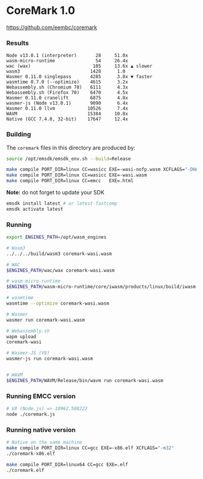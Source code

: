 # CoreMark 1.0

https://github.com/eembc/coremark

### Results

```log
Node v13.0.1 (interpreter)       28     51.0x
wasm-micro-runtime               54     26.4x
wac (wax)                       105     13.6x ▲ slower
wasm3                          1428      1.0
Wasmer 0.11.0 singlepass       4285      3.0x ▼ faster
wasmtime 0.7.0 (--optimize)    4615      3.2x
Webassembly.sh (Chromium 78)   6111      4.3x
Webassembly.sh (Firefox 70)    6470      4.5x
Wasmer 0.11.0 cranelift        6875      4.8x
wasmer-js (Node v13.0.1)       9090      6.4x
Wasmer 0.11.0 llvm            10526      7.4x
WAVM                          15384     10.8x
Native (GCC 7.4.0, 32-bit)    17647     12.4x
```

### Building

The `coremark` files in this directory are produced by:

```sh
source /opt/emsdk/emsdk_env.sh --build=Release

make compile PORT_DIR=linux CC=wasicc EXE=-wasi-nofp.wasm XCFLAGS="-DHAS_FLOAT=0"
make compile PORT_DIR=linux CC=wasicc EXE=-wasi.wasm
make compile PORT_DIR=linux CC=emcc   EXE=.html
```

**Note:** do not forget to update your SDK
```sh
emsdk install latest # or latest-fastcomp
emsdk activate latest
```

### Running

```sh
export ENGINES_PATH=/opt/wasm_engines

# Wasm3
../../../build/wasm3 coremark-wasi.wasm

# WAC
$ENGINES_PATH/wac/wax coremark-wasi.wasm

# wasm-micro-runtime
$ENGINES_PATH/wasm-micro-runtime/core/iwasm/products/linux/build/iwasm coremark-wasi.wasm

# wasmtime
wasmtime --optimize coremark-wasi.wasm

# Wasmer
wasmer run coremark-wasi.wasm

# Webassembly.sh
wapm upload
coremark-wasi

# Wasmer-JS (V8)
wasmer-js run coremark-wasi.wasm


# WAVM
$ENGINES_PATH/WAVM/Release/bin/wavm run coremark-wasi.wasm
```

### Running EMCC version

```sh
# V8 (Node.js) => 10962.508222
node ./coremark.js
```

### Running native version

```sh
# Native on the same machine
make compile PORT_DIR=linux CC=gcc EXE=-x86.elf XCFLAGS="-m32"
./coremark-x86.elf

make compile PORT_DIR=linux64 CC=gcc EXE=.elf
./coremark.elf
```


